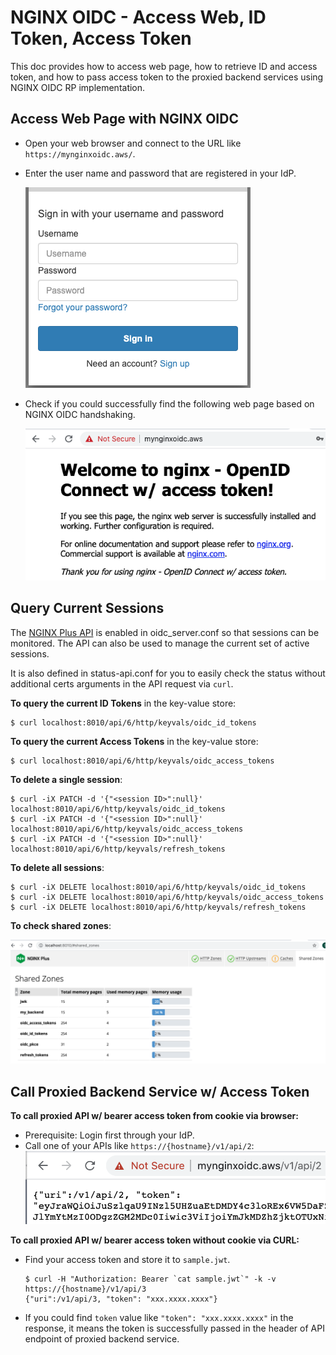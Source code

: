 # NGINX OIDC - Access Web, ID Token, Access Token
This doc provides how to access web page, how to retrieve ID and access token, and how to pass access token to the proxied backend services using NGINX OIDC RP implementation.


## Access Web Page with NGINX OIDC

- Open your web browser and connect to the URL like `https://mynginxoidc.aws/`.
- Enter the user name and password that are registered in your IdP.

  ![](./img/idp_login.png)

- Check if you could successfully find the following web page based on NGINX OIDC handshaking.

  ![](./img/nginx-oidc-access-token-page.png)


## Query Current Sessions

The [NGINX Plus API](http://nginx.org/en/docs/http/ngx_http_api_module.html) is enabled in oidc_server.conf so that sessions can be monitored. The API can also be used to manage the current set of active sessions.

It is also defined in status-api.conf for you to easily check the status without additional certs arguments in the API request via `curl`.

**To query the current ID Tokens** in the key-value store:
```
$ curl localhost:8010/api/6/http/keyvals/oidc_id_tokens
```

**To query the current Access Tokens** in the key-value store:
```
$ curl localhost:8010/api/6/http/keyvals/oidc_access_tokens
```

**To delete a single session**:
```
$ curl -iX PATCH -d '{"<session ID>":null}' localhost:8010/api/6/http/keyvals/oidc_id_tokens
$ curl -iX PATCH -d '{"<session ID>":null}' localhost:8010/api/6/http/keyvals/oidc_access_tokens
$ curl -iX PATCH -d '{"<session ID>":null}' localhost:8010/api/6/http/keyvals/refresh_tokens
```

**To delete all sessions**:
```
$ curl -iX DELETE localhost:8010/api/6/http/keyvals/oidc_id_tokens
$ curl -iX DELETE localhost:8010/api/6/http/keyvals/oidc_access_tokens
$ curl -iX DELETE localhost:8010/api/6/http/keyvals/refresh_tokens
```

**To check shared zones**:

![](./img/nginx-plus-shared-zones.png)


## Call Proxied Backend Service w/ Access Token

**To call proxied API w/ bearer access token from cookie via browser:**
- Prerequisite: Login first through your IdP.
- Call one of your APIs like `https://{hostname}/v1/api/2`:
  ![](./img/call-api-w-token-in-ui.png)

**To call proxied API w/ bearer access token without cookie via CURL:**
- Find your access token and store it to `sample.jwt`.
  ```
  $ curl -H "Authorization: Bearer `cat sample.jwt`" -k -v https://{hostname}/v1/api/3
  {"uri":/v1/api/3, "token": "xxx.xxxx.xxxx"}
  ```
- If you could find `token` value like `"token": "xxx.xxxx.xxxx"` in the response, it means the token is successfully passed in the header of API endpoint of proxied backend service.
